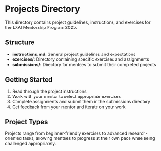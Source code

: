 # Projects Directory

This directory contains project guidelines, instructions, and exercises for the LXAI Mentorship Program 2025.

## Structure

- **instructions.md**: General project guidelines and expectations
- **exercises/**: Directory containing specific exercises and assignments
- **submissions/**: Directory for mentees to submit their completed projects

## Getting Started

1. Read through the project instructions
2. Work with your mentor to select appropriate exercises
3. Complete assignments and submit them in the submissions directory
4. Get feedback from your mentor and iterate on your work

## Project Types

Projects range from beginner-friendly exercises to advanced research-oriented tasks, allowing mentees to progress at their own pace while being challenged appropriately.